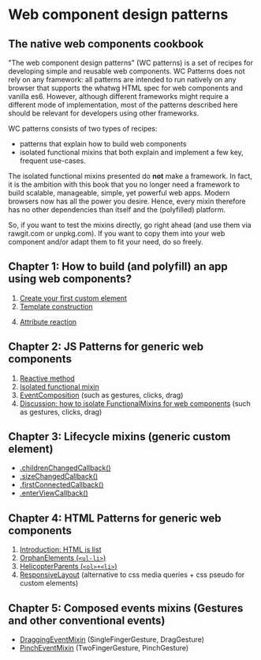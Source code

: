 # Web component design patterns
## The native web components cookbook
"The web component design patterns" (WC patterns) is a set of recipes for developing simple and reusable web components. 
WC Patterns does not rely on any framework: all patterns are intended to run natively on any browser 
that supports the whatwg HTML spec for web components and vanilla es6. However, although different 
frameworks might require a different mode of implementation, most of the patterns described here should
be relevant for developers using other frameworks.

WC patterns consists of two types of recipes:
* patterns that explain how to build web components
* isolated functional mixins that both explain and implement a few key, frequent use-cases.

The isolated functional mixins presented do **not** make a framework. 
In fact, it is the ambition with this book that you no longer need a framework to build
scalable, manageable, simple, yet powerful web apps. Modern browsers now has all the power you desire.
Hence, every mixin therefore has no other dependencies than itself and the (polyfilled) platform. 

So, if you want to test the mixins directly, go right ahead (and use them via rawgit.com or unpkg.com). 
If you want to copy them into your web component and/or adapt them to fit your need, do so freely.

## Chapter 1: How to build (and polyfill) an app using web components?
1. [Create your first custom element](book/chapter1/Pattern1_CreateElement.md)
2. [Template construction](book/chapter1/Pattern5_ConstructTemplate.md)
<!--_3. HTMLElement core lifecycle, constructor(), connectedCallback(), and disconnectedCallback()-->
4. [Attribute reaction](book/chapter1/Pattern6_AttributeReaction.md)
<!---
3. [How to polyfill for web components](tutorials/chapter1/PatternX_HowToPolyfillOnClient.md)
3. create a custom element with a template
5. create a custom element with shadowDom
explain that custom elements with content in the lightDom should be considered app-specific components.
-->

## Chapter 2: JS Patterns for generic web components
1. [Reactive method](book/chapter2/Pattern1_ReactiveMethod.md)
2. [Isolated functional mixin](book/chapter2/Pattern2_FunctionalMixin.md)
3. [EventComposition](book/chapter2/Pattern4_EventComposition.md) (such as gestures, clicks, drag)
4. [Discussion: how to isolate FunctionalMixins for web components](book/chapter2/Discussion_IsolatedFunctionalMixin.md) (such as gestures, clicks, drag)

## Chapter 3: Lifecycle mixins (generic custom element)
* [.childrenChangedCallback()](book/chapter3/Mixin1_ChildrenChangedMixin.md)
* [.sizeChangedCallback()](book/chapter3/Mixin2_SizeChangedMixin.md)
* [.firstConnectedCallback()](book/chapter3/Mixin4_FirstConnectedMixin.md)
* [.enterViewCallback()](book/chapter3/Mixin5_EnterViewMixin.md)

## Chapter 4: HTML Patterns for generic web components
1. [Introduction: HTML is list](book/chapter4/Intro_HTML-Lists.md)
2. [OrphanElements (`<ul-li>`)](book/chapter4/Pattern0_HTMLList.md)
3. [HelicopterParents (`<ol>+<li>`)](book/chapter4/Pattern3_TwoFacedCollection.md)
4. [ResponsiveLayout](book/chapter4/Pattern7_ResponsiveLayout.md) (alternative to css media queries + css pseudo for custom elements)

## Chapter 5: Composed events mixins (Gestures and other conventional events)
* [DraggingEventMixin](book/chapter5/Mixin3_DraggingEventMixin.md) (SingleFingerGesture, DragGesture)
* [PinchEventMixin](book/chapter5/Mixin6_PinchEventMixin.md) (TwoFingerGesture, PinchGesture)
<!--* [SwipeEventMixin] (tutorials/Mixin7_SwipeEventMixin.md) (MultiFingerGesture)-->

<!---
## Design patterns for app specific web components:
1. Props down, (custom) events up. 
((ATT!! In generic custom elements, it is more children and attributes down, events up)).
2. MVC. Catching app events on window (or another element event bus (https://stackoverflow.com/questions/42757051/web-components-design-pattern)
).

* How to handle app-wide styling. Local coherence (cohesion), thematic coherence, global coherence.
When and why to put the content of an element in the lightDom? In app-specific elements where you want 
to apply global/thematic styles to the element. And when you have control of the use of that element.
Don't split this piece of the app into too many pieces. These pieces of the app should mostly be about 
template composition. And only minor event composition. If you need to apply a lot of UI logic, 
you probably need a generic UI web component.
 
* Path based styling. Changing the path in the stylesheet, and not the class or attribute on the element.
Sometimes you have a tree structure in your DOM that reflects a tree structure in you state data.
When you have such a mapping, and you have everything in the same lightDOM accessible to the same stylesheets,
you can instead of changing each element, change the css paths that attribute styles to each element.
This is not for beginners. This is not necessarily a good pattern. But it is a pattern.

## Centralized state management
1. Using an event bus. With a state mananger.
2. dispatching directly on an element. 
3. the concept of immutability. and the benefits of dirty checking.
4. what are reducers? and the benefit of pure functions.
5. what are computer functions? and the problem of either nesting reducers or redundant functionality.
6. why use observers? and the problem of managing async actions in a sync centralized state.
7. what is joiState and how to use it?
-->